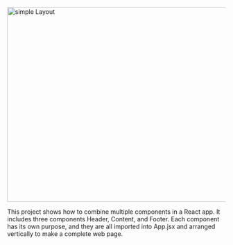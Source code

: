 


<img width="552" height="449" alt="simple Layout" src="https://github.com/user-attachments/assets/69bf79b6-518e-4f49-bf75-4cfc86311e90" />





This project shows how to combine multiple components in a React app. It includes three components Header, Content, and Footer. Each component has its own purpose, and they are all imported into App.jsx and arranged vertically to make a complete web page.

